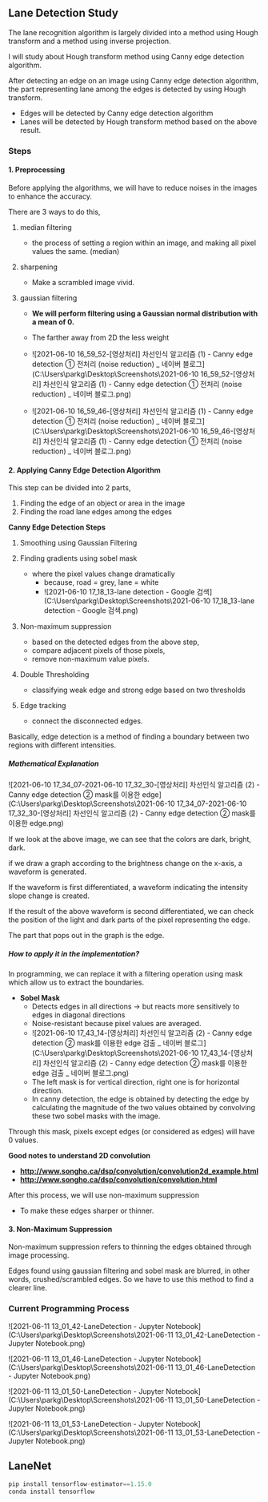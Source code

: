 ## Lane Detection Study

The lane recognition algorithm is largely divided into a method using Hough transform and a method using inverse projection. 

I will study about Hough transform method using Canny edge detection algorithm. 

After detecting an edge on an image using Canny edge detection algorithm, the part representing lane among the edges is detected by using Hough transform.

- Edges will be detected by Canny edge detection algorithm
- Lanes will be detected by Hough transform method based on the above result.

### Steps

#### 1. Preprocessing

Before applying the algorithms, we will have to reduce noises in the images to enhance the accuracy.

There are 3 ways to do this,

1. median filtering

   - the process of setting a region within an image, and making all pixel values the same. (median)

2. sharpening

   - Make a scrambled image vivid.

3. gaussian filtering

   - **We will perform filtering using a Gaussian normal distribution with a mean of 0.**

   - The farther away from 2D the less weight
   - ![2021-06-10 16_59_52-[영상처리] 차선인식 알고리즘 (1) - Canny edge detection ① 전처리 (noise reduction) _ 네이버 블로그](C:\Users\parkg\Desktop\Screenshots\2021-06-10 16_59_52-[영상처리] 차선인식 알고리즘 (1) - Canny edge detection ① 전처리 (noise reduction) _ 네이버 블로그.png)
   - ![2021-06-10 16_59_46-[영상처리] 차선인식 알고리즘 (1) - Canny edge detection ① 전처리 (noise reduction) _ 네이버 블로그](C:\Users\parkg\Desktop\Screenshots\2021-06-10 16_59_46-[영상처리] 차선인식 알고리즘 (1) - Canny edge detection ① 전처리 (noise reduction) _ 네이버 블로그.png)

#### 2. Applying Canny Edge Detection Algorithm

This step can be divided into 2 parts,

1. Finding the edge of an object or area in the image
2. Finding the road lane edges among the edges

**Canny Edge Detection Steps**

1. Smoothing using Gaussian Filtering
2. Finding gradients using sobel mask
   - where the pixel values change dramatically
     - because, road = grey, lane = white
     - ![2021-06-10 17_18_13-lane detection - Google 검색](C:\Users\parkg\Desktop\Screenshots\2021-06-10 17_18_13-lane detection - Google 검색.png)
3. Non-maximum suppression
   - based on the detected edges from the above step,
   - compare adjacent pixels of those pixels, 
   - remove non-maximum value pixels.

4. Double Thresholding
   - classifying weak edge and strong edge based on two thresholds
5. Edge tracking
   - connect the disconnected edges.

Basically, edge detection is a method of finding a boundary between two regions with different intensities.

##### Mathematical Explanation

![2021-06-10 17_34_07-2021-06-10 17_32_30-[영상처리] 차선인식 알고리즘 (2) - Canny edge detection ② mask를 이용한 edge](C:\Users\parkg\Desktop\Screenshots\2021-06-10 17_34_07-2021-06-10 17_32_30-[영상처리] 차선인식 알고리즘 (2) - Canny edge detection ② mask를 이용한 edge.png)

If we look at the above image,  we can see that the colors are dark, bright, dark.

if we draw a graph according to the brightness change on the x-axis, a waveform is generated.

If the waveform is first differentiated, a waveform indicating the intensity slope change is created.

If the result of the above waveform is second differentiated, we can check the position of the light and dark parts of the pixel representing the edge.

The part that pops out in the graph is the edge.  

##### How to apply it in the implementation?

In programming, we can replace it with a filtering operation using mask which allow us to extract the boundaries.

- **Sobel Mask**
  - Detects edges in all directions -> but reacts more sensitively to edges in diagonal directions
  - Noise-resistant because pixel values are averaged.
  - ![2021-06-10 17_43_14-[영상처리] 차선인식 알고리즘 (2) - Canny edge detection ② mask를 이용한 edge 검출 _ 네이버 블로그](C:\Users\parkg\Desktop\Screenshots\2021-06-10 17_43_14-[영상처리] 차선인식 알고리즘 (2) - Canny edge detection ② mask를 이용한 edge 검출 _ 네이버 블로그.png)
  - The left mask is for vertical direction, right one is for horizontal direction.
  - In canny detection, the edge is obtained by detecting the edge by calculating the magnitude of the two values obtained by convolving these two sobel masks with the image.

Through this mask, pixels except edges (or considered as edges) will have 0 values.

**Good notes to understand 2D convolution**

- **http://www.songho.ca/dsp/convolution/convolution2d_example.html**
- **http://www.songho.ca/dsp/convolution/convolution.html**

After this process, we will use non-maximum suppression

- To make these edges sharper or thinner. 

#### 3. Non-Maximum Suppression

Non-maximum suppression refers to thinning the edges obtained through image processing.

Edges found using gaussian filtering and sobel mask are blurred, in other words, crushed/scrambled edges. So we have to use this method to find a clearer line. 







### Current Programming Process

![2021-06-11 13_01_42-LaneDetection - Jupyter Notebook](C:\Users\parkg\Desktop\Screenshots\2021-06-11 13_01_42-LaneDetection - Jupyter Notebook.png)

![2021-06-11 13_01_46-LaneDetection - Jupyter Notebook](C:\Users\parkg\Desktop\Screenshots\2021-06-11 13_01_46-LaneDetection - Jupyter Notebook.png)



![2021-06-11 13_01_50-LaneDetection - Jupyter Notebook](C:\Users\parkg\Desktop\Screenshots\2021-06-11 13_01_50-LaneDetection - Jupyter Notebook.png)

![2021-06-11 13_01_53-LaneDetection - Jupyter Notebook](C:\Users\parkg\Desktop\Screenshots\2021-06-11 13_01_53-LaneDetection - Jupyter Notebook.png)





## LaneNet

```py
pip install tensorflow-estimator==1.15.0
conda install tensorflow
```

















